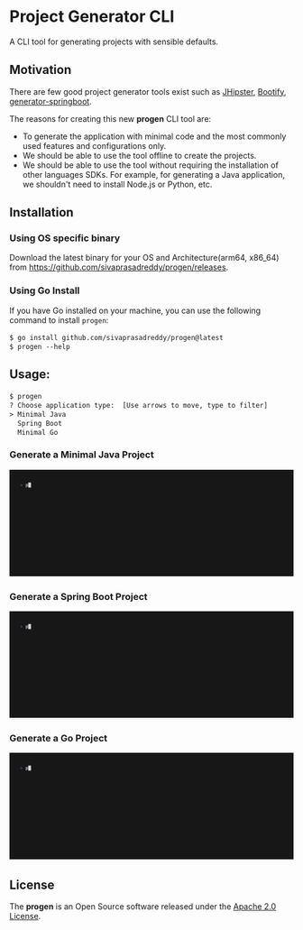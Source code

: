 # Project Generator CLI
A CLI tool for generating projects with sensible defaults.

## Motivation
There are few good project generator tools exist such as [JHipster](https://www.jhipster.tech/), [Bootify](https://bootify.io/), [generator-springboot](https://github.com/sivaprasadreddy/generator-springboot).

The reasons for creating this new **progen** CLI tool are:
* To generate the application with minimal code and the most commonly used features and configurations only.
* We should be able to use the tool offline to create the projects.
* We should be able to use the tool without requiring the installation of other languages SDKs.
  For example, for generating a Java application, we shouldn't need to install Node.js or Python, etc.

## Installation

### Using OS specific binary
Download the latest binary for your OS and Architecture(arm64, x86_64) 
from https://github.com/sivaprasadreddy/progen/releases.

### Using Go Install
If you have Go installed on your machine, you can use the following command to install `progen`:

```shell
$ go install github.com/sivaprasadreddy/progen@latest
$ progen --help
```

## Usage:

```shell
$ progen
? Choose application type:  [Use arrows to move, type to filter]
> Minimal Java
  Spring Boot
  Minimal Go
```

### Generate a Minimal Java Project

![minimal-java.gif](docs%2Fminimal-java.gif)

### Generate a Spring Boot Project

![spring-boot.gif](docs%2Fspring-boot.gif)

### Generate a Go Project

![minimal-go.gif](docs%2Fminimal-go.gif)


## License
The **progen** is an Open Source software
released under the [Apache 2.0 License](https://www.apache.org/licenses/LICENSE-2.0.html).
